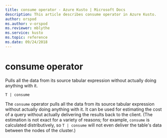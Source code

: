 ```yaml
---
title: consume operator - Azure Kusto | Microsoft Docs
description: This article describes consume operator in Azure Kusto.
author: orspod
ms.author: v-orspod
ms.reviewer: mblythe
ms.service: kusto
ms.topic: reference
ms.date: 09/24/2018
---
```

# consume operator

Pulls all the data from its source tabular expression without actually doing anything with it.

```kusto
T | consume
```

The `consume` operator pulls all the data from its source tabular expression
without actually doing anything with it. It can be used for estimating the
cost of a query without actually delivering the results back to the client.
(The estimation is not exact for a variety of reasons; for example, `consume`
is calculated distributively, so `T | consume` will not even deliver the table's
data between the nodes of the cluster.)
 